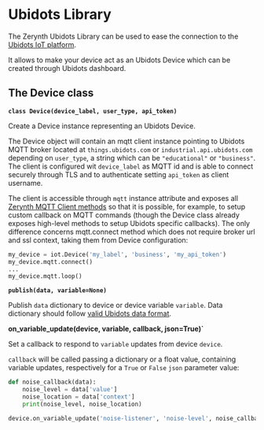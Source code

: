 # Ubidots Library

The Zerynth Ubidots Library can be used to ease the connection to the [Ubidots IoT platform](https://ubidots.com/).

It allows to make your device act as an Ubidots Device which can be created through Ubidots dashboard.

## The Device class


**`class Device(device_label, user_type, api_token)`**

Create a Device instance representing an Ubidots Device.

The Device object will contain an mqtt client instance pointing to Ubidots MQTT broker located at `things.ubidots.com` or `industrial.api.ubidots.com` depending on `user_type`, a string which can be `"educational"` or `"business"`.
The client is configured wit `device_label` as MQTT id and is able to connect securely through TLS and to authenticate setting `api_token` as client username.

The client is accessible through `mqtt` instance attribute and exposes all [Zerynth MQTT Client methods](https://docs.zerynth.com/latest/official/lib.zerynth.mqtt/docs/index.html#lib-zerynth-mqtt) so that it is possible, for example, to setup custom callback on MQTT commands (though the Device class already exposes high-level methods to setup Ubidots specific callbacks). The only difference concerns mqtt.connect method which does not require broker url and ssl context, taking them from Device configuration:

```py
my_device = iot.Device('my_label', 'business', 'my_api_token')
my_device.mqtt.connect()
...
my_device.mqtt.loop()
```


**`publish(data, variable=None)`**

Publish `data` dictionary to device or device variable `variable`.
Data dictionary should follow [valid Ubidots data format](https://ubidots.com/docs/api/mqtt.html#publish).


**on_variable_update(device, variable, callback, json=True)`**

Set a callback to respond to `variable` updates from device `device`.

`callback` will be called passing a dictionary or a float value, containing variable updates, respectively for a `True` or `False` `json` parameter value:

```py
def noise_callback(data):
    noise_level = data['value']
    noise_location = data['context']
    print(noise_level, noise_location)

device.on_variable_update('noise-listener', 'noise-level', noise_callback)
```
